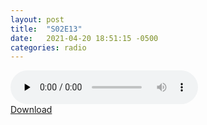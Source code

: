 ```yaml
---
layout: post
title:  "S02E13"
date:   2021-04-20 18:51:15 -0500
categories: radio
---
```

<audio controls="controls" preload="none">
    <source src="https://sparechange.s3.us-east-2.amazonaws.com/SpareChange-S02E13-042021-1600.mp3" type="audio/mpeg"> 
</audio>
<br>
<a href="https://sparechange.s3.us-east-2.amazonaws.com/SpareChange-S02E13-042021-1600.mp3">Download</a>
<br>


